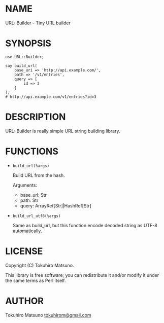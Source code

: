 # NAME

URL::Builder - Tiny URL builder

# SYNOPSIS

    use URL::Builder;

    say build_url(
        base_uri => 'http://api.example.com/',
        path => '/v1/entries',
        query => [
            id => 3
        ]
    );
    # http://api.example.com/v1/entries?id=3

# DESCRIPTION

URL::Builder is really simple URL string building library.

# FUNCTIONS

- `build_url(%args)`

    Build URL from the hash.

    Arguments:

    - base\_uri: Str
    - path: Str
    - query: ArrayRef\[Str\]|HashRef\[Str\]

- `build_url_utf8(%args)`

    Same as build\_url, but this function encode decoded string as UTF-8 automatically.

# LICENSE

Copyright (C) Tokuhiro Matsuno.

This library is free software; you can redistribute it and/or modify
it under the same terms as Perl itself.

# AUTHOR

Tokuhiro Matsuno <tokuhirom@gmail.com>
